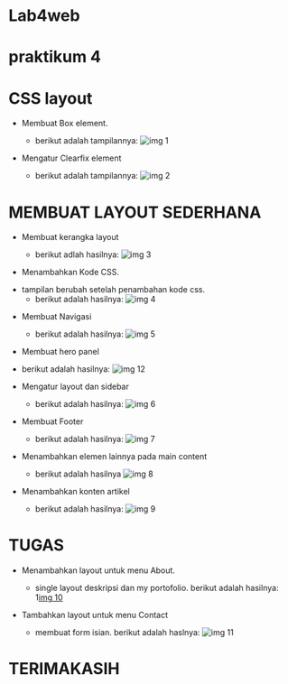 # Lab4web
# praktikum 4

# CSS layout
* Membuat Box element.
    - berikut adalah tampilannya:
![img 1](screen/b1.JPG)

* Mengatur Clearfix element
    - berikut adalah tampilannya:
![img 2](screen/b2.JPG)

# MEMBUAT LAYOUT SEDERHANA #

* Membuat kerangka layout
    - berikut adlah hasilnya:
![img 3](screen/b3.JPG)

* Menambahkan Kode CSS.
- tampilan berubah setelah penambahan kode css.
    - berikut adalah hasilnya:
![img 4](screen/b4.JPG)

* Membuat Navigasi
    - berikut adalah hasilnya:
![img 5](screen/b5.JPG)

* Membuat hero panel
- berikut adalah hasilnya:
![img 12](screen/b12.JPG)

* Mengatur layout dan sidebar
    - berikut adalah hasilnya:
![img 6](screen/b6.JPG)

* Membuat Footer
    - berikut adalah hasilnya:
![img 7](screen/b7.JPG)

* Menambahkan elemen lainnya pada main content
    - berikut adalah hasilnya
![img 8](screen/b8.JPG)

* Menambahkan konten artikel
    - berikut adalah hasilnya:
![img 9](screen/b9.JPG)

# __TUGAS__ #

* Menambahkan layout untuk menu About.
    - single layout deskripsi dan my portofolio.
    berikut adalah hasilnya:
1[img 10](screen/b10.JPG)

* Tambahkan layout untuk menu Contact
    - membuat form isian.
    berikut adalah haslnya:
![img 11](screen/b11.JPG)


# TERIMAKASIH